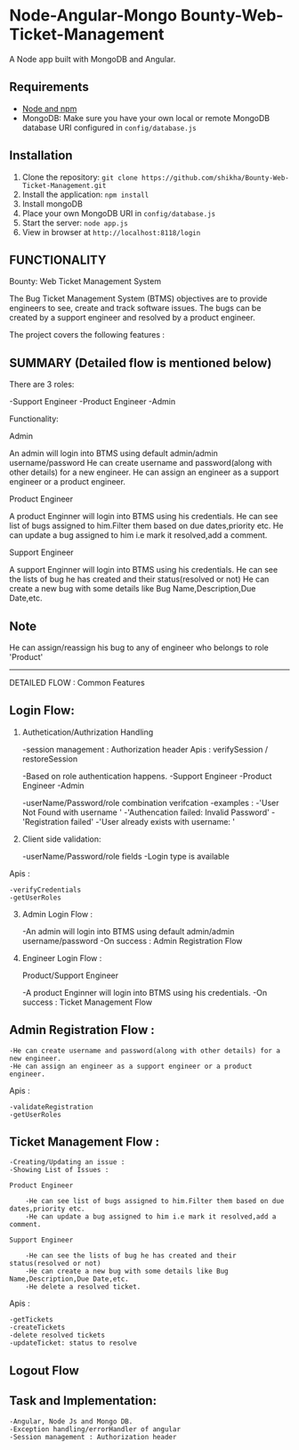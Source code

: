 # Node-Angular-Mongo Bounty-Web-Ticket-Management

A Node app built with MongoDB and Angular.

## Requirements

- [Node and npm](http://nodejs.org)
- MongoDB: Make sure you have your own local or remote MongoDB database URI configured in `config/database.js`

## Installation

1. Clone the repository: `git clone https://github.com/shikha/Bounty-Web-Ticket-Management.git`
2. Install the application: `npm install`
3. Install mongoDB
4. Place your own MongoDB URI in `config/database.js`
5. Start the server: `node app.js`
6. View in browser at `http://localhost:8118/login`

## FUNCTIONALITY

Bounty: Web Ticket Management System

The Bug Ticket Management System (BTMS) objectives are to provide engineers to see, create and track software issues.
The bugs can be created by a support engineer and resolved by a product engineer.

The project covers the following features :

SUMMARY (Detailed flow is mentioned below)
---------
There are 3 roles:

-Support Engineer
-Product Engineer
-Admin

Functionality:

Admin

An admin will login into BTMS using default admin/admin username/password
He can create username and password(along with other details) for a new engineer.
He can assign an engineer as a support engineer or a product engineer.

Product Engineer

A product Enginner will login into BTMS using his credentials.
He can see list of bugs assigned to him.Filter them based on due dates,priority etc.
He can update a bug assigned to him i.e mark it resolved,add a comment.

Support Engineer

A support Enginner will login into BTMS using his credentials.
He can see the lists of bug he has created and their status(resolved or not)
He can create a new bug with some details like Bug Name,Description,Due Date,etc.

Note
------------
He can assign/reassign his bug to any of engineer who belongs to role 'Product'

---------------------------------------------------------------------------------------------------------------------------------------------------
DETAILED FLOW : Common Features 

Login Flow:
----------

1. Authetication/Authrization Handling

	-session management : Authorization header 
		Apis : verifySession / restoreSession
		
	-Based on role authentication happens.
		-Support Engineer
		-Product Engineer
		-Admin
		
	-userName/Password/role combination verifcation
	-examples :
		-'User Not Found with username '
		-'Authencation failed: Invalid Password'
		-'Registration failed'
		-'User already exists with username: ' 

2. Client side validation:

	-userName/Password/role fields
	-Login type is available

Apis :

	-verifyCredentials
	-getUserRoles
	
3. Admin Login Flow :

	-An admin will login into BTMS using default admin/admin username/password
	-On success : Admin Registration Flow 
	
4. Engineer Login Flow :
	
	Product/Support Engineer
	
	-A product Enginner will login into BTMS using his credentials.
	-On success : Ticket Management Flow

	
Admin Registration Flow :
------------------------	

	-He can create username and password(along with other details) for a new engineer.
	-He can assign an engineer as a support engineer or a product engineer.

Apis :

	-validateRegistration
	-getUserRoles	


Ticket Management Flow :
-----------------------	


	-Creating/Updating an issue :
	-Showing List of Issues :

	Product Engineer
	
		-He can see list of bugs assigned to him.Filter them based on due dates,priority etc.
		-He can update a bug assigned to him i.e mark it resolved,add a comment.	
	
	Support Engineer
	
		-He can see the lists of bug he has created and their status(resolved or not)	
		-He can create a new bug with some details like Bug Name,Description,Due Date,etc.
		-He delete a resolved ticket.

Apis :

	-getTickets
	-createTickets
	-delete resolved tickets
	-updateTicket: status to resolve
	
	
Logout Flow
------------

Task and Implementation:
--------------------------
	-Angular, Node Js and Mongo DB.
	-Exception handling/errorHandler of angular
	-Session management : Authorization header

